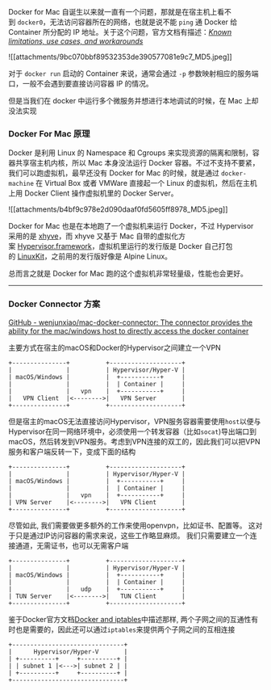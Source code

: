 Docker for Mac 自诞生以来就一直有一个问题，那就是在宿主机上看不到 `docker0`，无法访问容器所在的网络，也就是说不能 `ping` 通 Docker 给 Container 所分配的 IP 地址。关于这个问题，官方文档有描述：[_Known limitations, use cases, and workarounds_](https://docs.docker.com/docker-for-mac/networking/#there-is-no-docker0-bridge-on-macos)

![[attachments/9bc070bbf89532353de390577081e9c7_MD5.jpeg]]

对于 `docker run` 启动的 Container 来说，通常会通过 `-p` 参数映射相应的服务端口，一般不会遇到要直接访问容器 IP 的情况。

但是当我们在 docker 中运行多个微服务并想进行本地调试的时候，在 Mac 上却没法实现

### Docker For Mac 原理

Docker 是利用 Linux 的 Namespace 和 Cgroups 来实现资源的隔离和限制，容器共享宿主机内核，所以 Mac 本身没法运行 Docker 容器。不过不支持不要紧，我们可以跑虚拟机，最早还没有 Docker for Mac 的时候，就是通过 `docker-machine` 在 Virtual Box 或者 VMWare 直接起一个 Linux 的虚拟机，然后在主机上用 Docker Client 操作虚拟机里的 Docker Server。

![[attachments/b4bf9c978e2d090daaf0fd5605ff8978_MD5.jpeg]]

Docker for Mac 也是在本地跑了一个虚拟机来运行 Docker，不过 Hypervisor 采用的是 [xhyve](https://github.com/mist64/xhyve)，而 xhyve 又基于 Mac 自带的虚拟化方案 [Hypervisor.framework](https://developer.apple.com/library/mac/documentation/DriversKernelHardware/Reference/Hypervisor/index.html)，虚拟机里运行的发行版是 Docker 自己打包的 [LinuxKit](https://github.com/linuxkit/linuxkit)，之前用的发行版好像是 Alpine Linux。

总而言之就是 Docker for Mac 跑的这个虚拟机非常轻量级，性能也会更好。

---

### Docker Connector 方案

[GitHub - wenjunxiao/mac-docker-connector: The connector provides the ability for the mac/windows host to directly access the docker container](https://github.com/wenjunxiao/mac-docker-connector)

主要方式在宿主的macOS和Docker的Hypervisor之间建立一个VPN

```
+---------------+          +--------------------+
|               |          | Hypervisor/Hyper-V |
| macOS/Windows |          |  +-----------+     |
|               |          |  | Container |     |
|               |   vpn    |  +-----------+     |
|   VPN Client  |<-------->|   VPN Server       |
+---------------+          +--------------------+
```

但是宿主的macOS无法直接访问Hypervisor，VPN服务容器需要使用`host`以便与Hypervisor在同一网络环境中，必须使用一个转发容器（比如`socat`)导出端口到macOS，然后转发到VPN服务。考虑到VPN连接的双工的，因此我们可以把VPN服务和客户端反转一下，变成下面的结构

```
+---------------+          +--------------------+
|               |          | Hypervisor/Hyper-V |
| macOS/Windows |          |  +-----------+     |
|               |          |  | Container |     |
|               |   vpn    |  +-----------+     |
| VPN Server    |<-------->|   VPN Client       |
+---------------+          +--------------------+
```

尽管如此, 我们需要做更多额外的工作来使用openvpn，比如证书、配置等。 这对于只是通过IP访问容器的需求来说，这些工作略显麻烦。 我们只需要建立一个连接通道，无需证书，也可以无需客户端

```
+---------------+          +--------------------+
|               |          | Hypervisor/Hyper-V |
| macOS/Windows |          |  +-----------+     |
|               |          |  | Container |     |
|               |   udp    |  +-----------+     |
| TUN Server    |<-------->|   TUN Client       |
+---------------+          +--------------------+
```

鉴于Docker官方文档[Docker and iptables](https://docs.docker.com/network/iptables/)中描述那样, 两个子网之间的互通性有时也是需要的，因此还可以通过`iptables`来提供两个子网之间的互相连接

```
+-------------------------------+ 
|      Hypervisor/Hyper-V       | 
| +----------+     +----------+ | 
| | subnet 1 |<--->| subnet 2 | |
| +----------+     +----------+ |
+-------------------------------+
```

